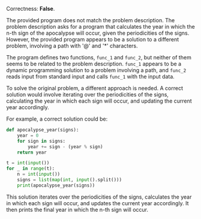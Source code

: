 Correctness: **False**.

The provided program does not match the problem description. The problem description asks for a program that calculates the year in which the n-th sign of the apocalypse will occur, given the periodicities of the signs. However, the provided program appears to be a solution to a different problem, involving a path with '@' and '*' characters.

The program defines two functions, `func_1` and `func_2`, but neither of them seems to be related to the problem description. `func_1` appears to be a dynamic programming solution to a problem involving a path, and `func_2` reads input from standard input and calls `func_1` with the input data.

To solve the original problem, a different approach is needed. A correct solution would involve iterating over the periodicities of the signs, calculating the year in which each sign will occur, and updating the current year accordingly.

For example, a correct solution could be:

```python
def apocalypse_year(signs):
    year = 0
    for sign in signs:
        year += sign - (year % sign)
    return year

t = int(input())
for _ in range(t):
    n = int(input())
    signs = list(map(int, input().split()))
    print(apocalypse_year(signs))
```

This solution iterates over the periodicities of the signs, calculates the year in which each sign will occur, and updates the current year accordingly. It then prints the final year in which the n-th sign will occur.